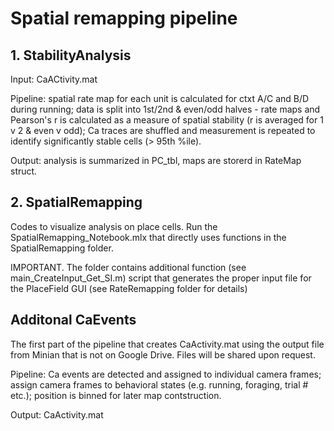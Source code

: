 # Spatial remapping pipeline


## 1. StabilityAnalysis
Input: CaACtivity.mat

Pipeline: spatial rate map for each  unit is calculated for ctxt A/C and B/D during running; data is split into 1st/2nd & even/odd halves - rate maps and Pearson's r is calculated as a measure of spatial stability (r is averaged for 1 v 2 & even v odd); Ca traces are shuffled and measurement is repeated to identify significantly stable cells (> 95th %ile).

Output: analysis is summarized in PC_tbl, maps are storerd in RateMap struct.


## 2. SpatialRemapping
Codes to visualize analysis on place cells. Run the SpatialRemapping_Notebook.mlx that directly uses functions in the SpatialRemapping folder.

IMPORTANT. The folder contains additional function (see main_CreateInput_Get_SI.m) script that generates the proper input file for the PlaceField GUI (see RateRemapping folder for details)


## Additonal CaEvents
The first part of the pipeline that creates CaActivity.mat using the output file from Minian that is not on Google Drive. Files will be shared upon request.

Pipeline: Ca events are detected and assigned to individual camera frames; assign camera frames to behavioral states (e.g. running, foraging, trial # etc.); position is binned for later map contstruction.

Output: CaActivity.mat 
